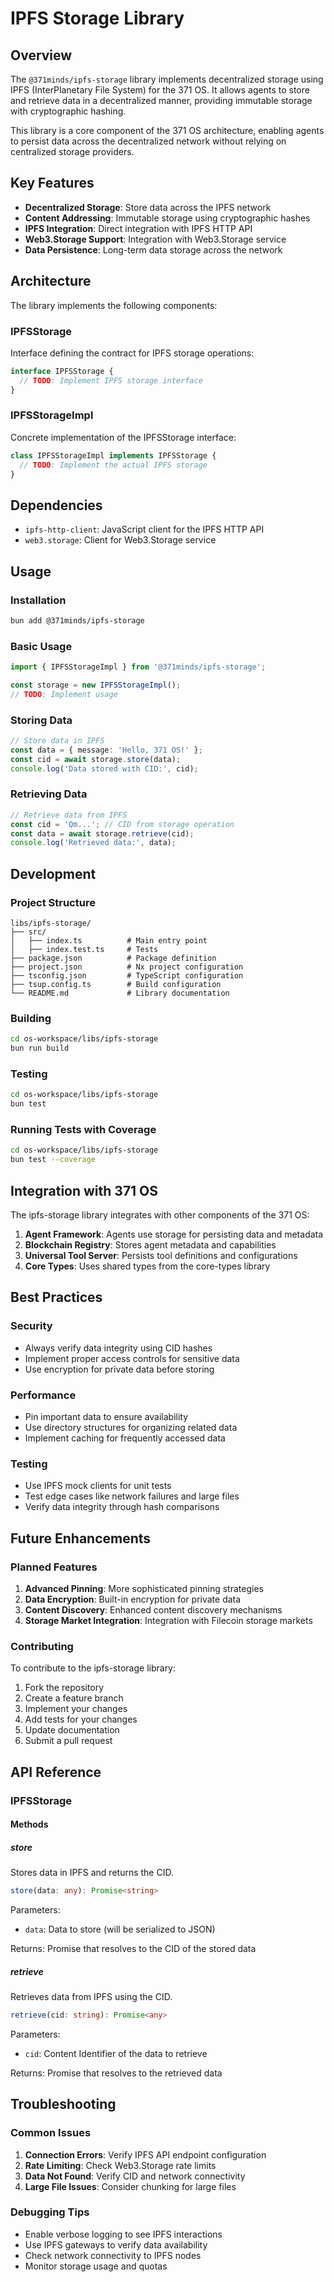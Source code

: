 # IPFS Storage Library

## Overview

The `@371minds/ipfs-storage` library implements decentralized storage using IPFS (InterPlanetary File System) for the 371 OS. It allows agents to store and retrieve data in a decentralized manner, providing immutable storage with cryptographic hashing.

This library is a core component of the 371 OS architecture, enabling agents to persist data across the decentralized network without relying on centralized storage providers.

## Key Features

- **Decentralized Storage**: Store data across the IPFS network
- **Content Addressing**: Immutable storage using cryptographic hashes
- **IPFS Integration**: Direct integration with IPFS HTTP API
- **Web3.Storage Support**: Integration with Web3.Storage service
- **Data Persistence**: Long-term data storage across the network

## Architecture

The library implements the following components:

### IPFSStorage

Interface defining the contract for IPFS storage operations:

```typescript
interface IPFSStorage {
  // TODO: Implement IPFS storage interface
}
```

### IPFSStorageImpl

Concrete implementation of the IPFSStorage interface:

```typescript
class IPFSStorageImpl implements IPFSStorage {
  // TODO: Implement the actual IPFS storage
}
```

## Dependencies

- `ipfs-http-client`: JavaScript client for the IPFS HTTP API
- `web3.storage`: Client for Web3.Storage service

## Usage

### Installation

```bash
bun add @371minds/ipfs-storage
```

### Basic Usage

```typescript
import { IPFSStorageImpl } from '@371minds/ipfs-storage';

const storage = new IPFSStorageImpl();
// TODO: Implement usage
```

### Storing Data

```typescript
// Store data in IPFS
const data = { message: 'Hello, 371 OS!' };
const cid = await storage.store(data);
console.log('Data stored with CID:', cid);
```

### Retrieving Data

```typescript
// Retrieve data from IPFS
const cid = 'Qm...'; // CID from storage operation
const data = await storage.retrieve(cid);
console.log('Retrieved data:', data);
```

## Development

### Project Structure

```
libs/ipfs-storage/
├── src/
│   ├── index.ts          # Main entry point
│   ├── index.test.ts     # Tests
├── package.json          # Package definition
├── project.json          # Nx project configuration
├── tsconfig.json         # TypeScript configuration
├── tsup.config.ts        # Build configuration
└── README.md             # Library documentation
```

### Building

```bash
cd os-workspace/libs/ipfs-storage
bun run build
```

### Testing

```bash
cd os-workspace/libs/ipfs-storage
bun test
```

### Running Tests with Coverage

```bash
cd os-workspace/libs/ipfs-storage
bun test --coverage
```

## Integration with 371 OS

The ipfs-storage library integrates with other components of the 371 OS:

1. **Agent Framework**: Agents use storage for persisting data and metadata
2. **Blockchain Registry**: Stores agent metadata and capabilities
3. **Universal Tool Server**: Persists tool definitions and configurations
4. **Core Types**: Uses shared types from the core-types library

## Best Practices

### Security

- Always verify data integrity using CID hashes
- Implement proper access controls for sensitive data
- Use encryption for private data before storing

### Performance

- Pin important data to ensure availability
- Use directory structures for organizing related data
- Implement caching for frequently accessed data

### Testing

- Use IPFS mock clients for unit tests
- Test edge cases like network failures and large files
- Verify data integrity through hash comparisons

## Future Enhancements

### Planned Features

1. **Advanced Pinning**: More sophisticated pinning strategies
2. **Data Encryption**: Built-in encryption for private data
3. **Content Discovery**: Enhanced content discovery mechanisms
4. **Storage Market Integration**: Integration with Filecoin storage markets

### Contributing

To contribute to the ipfs-storage library:

1. Fork the repository
2. Create a feature branch
3. Implement your changes
4. Add tests for your changes
5. Update documentation
6. Submit a pull request

## API Reference

### IPFSStorage

#### Methods

##### store

Stores data in IPFS and returns the CID.

```typescript
store(data: any): Promise<string>
```

Parameters:
- `data`: Data to store (will be serialized to JSON)

Returns: Promise that resolves to the CID of the stored data

##### retrieve

Retrieves data from IPFS using the CID.

```typescript
retrieve(cid: string): Promise<any>
```

Parameters:
- `cid`: Content Identifier of the data to retrieve

Returns: Promise that resolves to the retrieved data

## Troubleshooting

### Common Issues

1. **Connection Errors**: Verify IPFS API endpoint configuration
2. **Rate Limiting**: Check Web3.Storage rate limits
3. **Data Not Found**: Verify CID and network connectivity
4. **Large File Issues**: Consider chunking for large files

### Debugging Tips

- Enable verbose logging to see IPFS interactions
- Use IPFS gateways to verify data availability
- Check network connectivity to IPFS nodes
- Monitor storage usage and quotas